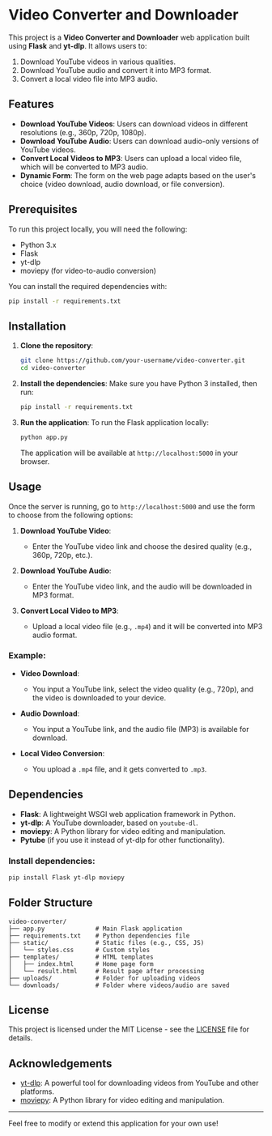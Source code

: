 


# Video Converter and Downloader

This project is a **Video Converter and Downloader** web application built using **Flask** and **yt-dlp**. It allows users to:
1. Download YouTube videos in various qualities.
2. Download YouTube audio and convert it into MP3 format.
3. Convert a local video file into MP3 audio.

## Features
- **Download YouTube Videos**: Users can download videos in different resolutions (e.g., 360p, 720p, 1080p).
- **Download YouTube Audio**: Users can download audio-only versions of YouTube videos.
- **Convert Local Videos to MP3**: Users can upload a local video file, which will be converted to MP3 audio.
- **Dynamic Form**: The form on the web page adapts based on the user's choice (video download, audio download, or file conversion).

## Prerequisites

To run this project locally, you will need the following:

- Python 3.x
- Flask
- yt-dlp
- moviepy (for video-to-audio conversion)

You can install the required dependencies with:

```bash
pip install -r requirements.txt
```

## Installation

1. **Clone the repository**:
   ```bash
   git clone https://github.com/your-username/video-converter.git
   cd video-converter
   ```

2. **Install the dependencies**:
   Make sure you have Python 3 installed, then run:
   ```bash
   pip install -r requirements.txt
   ```

3. **Run the application**:
   To run the Flask application locally:
   ```bash
   python app.py
   ```
   The application will be available at `http://localhost:5000` in your browser.

## Usage

Once the server is running, go to `http://localhost:5000` and use the form to choose from the following options:

1. **Download YouTube Video**: 
   - Enter the YouTube video link and choose the desired quality (e.g., 360p, 720p, etc.).
   
2. **Download YouTube Audio**: 
   - Enter the YouTube video link, and the audio will be downloaded in MP3 format.
   
3. **Convert Local Video to MP3**: 
   - Upload a local video file (e.g., `.mp4`) and it will be converted into MP3 audio format.

### Example:

- **Video Download**: 
  - You input a YouTube link, select the video quality (e.g., 720p), and the video is downloaded to your device.
  
- **Audio Download**: 
  - You input a YouTube link, and the audio file (MP3) is available for download.

- **Local Video Conversion**: 
  - You upload a `.mp4` file, and it gets converted to `.mp3`.

## Dependencies

- **Flask**: A lightweight WSGI web application framework in Python.
- **yt-dlp**: A YouTube downloader, based on `youtube-dl`.
- **moviepy**: A Python library for video editing and manipulation.
- **Pytube** (if you use it instead of yt-dlp for other functionality).

### Install dependencies:

```bash
pip install Flask yt-dlp moviepy
```

## Folder Structure

```
video-converter/
├── app.py              # Main Flask application
├── requirements.txt    # Python dependencies file
├── static/             # Static files (e.g., CSS, JS)
│   └── styles.css      # Custom styles
├── templates/          # HTML templates
│   ├── index.html      # Home page form
│   └── result.html     # Result page after processing
├── uploads/            # Folder for uploading videos
└── downloads/          # Folder where videos/audio are saved
```

## License

This project is licensed under the MIT License - see the [LICENSE](LICENSE) file for details.

## Acknowledgements

- [yt-dlp](https://github.com/yt-dlp/yt-dlp): A powerful tool for downloading videos from YouTube and other platforms.
- [moviepy](https://github.com/Zulko/moviepy): A Python library for video editing and manipulation.

---

Feel free to modify or extend this application for your own use!


